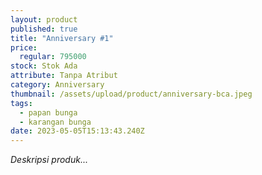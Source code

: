```yaml
---
layout: product
published: true
title: "Anniversary #1"
price:
  regular: 795000
stock: Stok Ada
attribute: Tanpa Atribut
category: Anniversary
thumbnail: /assets/upload/product/anniversary-bca.jpeg
tags:
  - papan bunga
  - karangan bunga
date: 2023-05-05T15:13:43.240Z
---
```

*Deskripsi produk...*